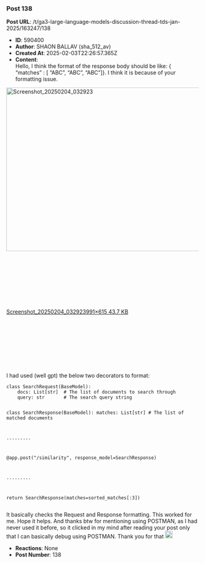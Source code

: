 ### Post 138
**Post URL**: /t/ga3-large-language-models-discussion-thread-tds-jan-2025/163247/138
- **ID**: 590400
- **Author**: SHAON BALLAV (sha_512_av)
- **Created At**: 2025-02-03T22:26:57.365Z
- **Content**:  
  Hello, I think the format of the response body should be like: { “matches” : [ “ABC”, “ABC”, “ABC”]}. I think it is because of your formatting issue.
<div class="lightbox-wrapper"><a class="lightbox" href="https://europe1.discourse-cdn.com/flex013/uploads/iitm/original/3X/1/4/14b928ed4ee1d76113b90069812abf2b53ab4ef1.png" data-download-href="/uploads/short-url/2XkfF0of6iQ2mlpOHK7MV8ecXy9.png?dl=1" title="Screenshot_20250204_032923" rel="noopener nofollow ugc"><img src="https://europe1.discourse-cdn.com/flex013/uploads/iitm/optimized/3X/1/4/14b928ed4ee1d76113b90069812abf2b53ab4ef1_2_690x428.png" alt="Screenshot_20250204_032923" data-base62-sha1="2XkfF0of6iQ2mlpOHK7MV8ecXy9" width="690" height="428" srcset="https://europe1.discourse-cdn.com/flex013/uploads/iitm/optimized/3X/1/4/14b928ed4ee1d76113b90069812abf2b53ab4ef1_2_690x428.png, https://europe1.discourse-cdn.com/flex013/uploads/iitm/original/3X/1/4/14b928ed4ee1d76113b90069812abf2b53ab4ef1.png 1.5x, https://europe1.discourse-cdn.com/flex013/uploads/iitm/original/3X/1/4/14b928ed4ee1d76113b90069812abf2b53ab4ef1.png 2x" data-dominant-color="242425"><div class="meta"><svg class="fa d-icon d-icon-far-image svg-icon" aria-hidden="true"><use href="#far-image"></use></svg><span class="filename">Screenshot_20250204_032923</span><span class="informations">991×615 43.7 KB</span><svg class="fa d-icon d-icon-discourse-expand svg-icon" aria-hidden="true"><use href="#discourse-expand"></use></svg></div></a></div>
I had used (well gpt) the below two decorators to format:
<pre><code class="lang-auto">class SearchRequest(BaseModel):
    docs: List[str]  # The list of documents to search through
    query: str       # The search query string

class SearchResponse(BaseModel):
    matches: List[str]  # The list of matched documents

.........

@app.post("/similarity", response_model=SearchResponse)


.........

return SearchResponse(matches=sorted_matches[:3])
</code></pre>
It basically checks the Request  and Response formatting. This worked for me. Hope it helps. And thanks btw for mentioning using POSTMAN, as I had never used it before, so it clicked in my mind after reading your post only that I can basically debug using POSTMAN. Thank you for that <img src="https://emoji.discourse-cdn.com/google/grinning.png?v=12" title=":grinning:" class="emoji" alt=":grinning:" loading="lazy" width="20" height="20">
- **Reactions**: None
- **Post Number**: 138

